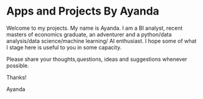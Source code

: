 # Apps and Projects By Ayanda
Welcome to my projects. My name is Ayanda. I am a BI analyst, recent masters of economics graduate, an adventurer and a python/data analysis/data science/machine learning/ AI enthusiast. I hope some of what I stage here is useful to you in some capacity. 

Please share your thoughts,questions, ideas and suggestions whenever possible. 

Thanks!

Ayanda
